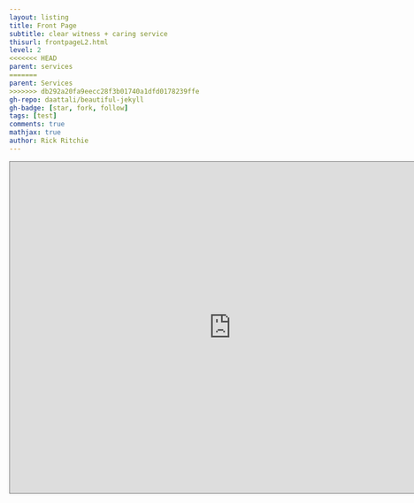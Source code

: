 ```yaml
---
layout: listing
title: Front Page
subtitle: clear witness + caring service
thisurl: frontpageL2.html
level: 2
<<<<<<< HEAD
parent: services
=======
parent: Services
>>>>>>> db292a20fa9eecc28f3b01740a1dfd0178239ffe
gh-repo: daattali/beautiful-jekyll
gh-badge: [star, fork, follow]
tags: [test]
comments: true
mathjax: true
author: Rick Ritchie
---
```


<iframe src="https://calendar.google.com/calendar/embed?src=waidner%40redeemer-lutheran.net&height=600&wkst=1&bgcolor=%23ffffff&ctz=America%2FLos_Angeles&
&color=%23711616&mode=WEEK" style="border:solid 1px #777" width="800" height="600" frameborder="0" scrolling="no"></iframe>